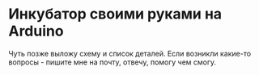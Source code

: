 # Инкубатор своими руками на Arduino

Чуть позже выложу схему и список деталей.
Если возникли какие-то вопросы - пишите мне на почту, отвечу, помогу чем смогу.
